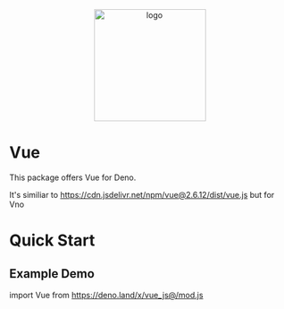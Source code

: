 <div align="center">
  <img src="https://raw.githubusercontent.com/VueServerRenderer/VueServerRenderer/main/lzyaemujz884m4tggslk.webp" width="200" alt="logo"/>
</div>

# Vue

This package offers Vue for Deno.

It's similiar to https://cdn.jsdelivr.net/npm/vue@2.6.12/dist/vue.js but for Vno



# Quick Start

## Example Demo

import Vue from https://deno.land/x/vue_js@/mod.js

